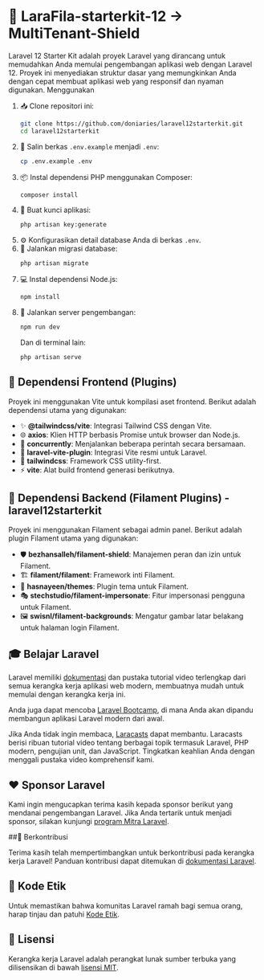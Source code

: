 

# 🚀 LaraFila-starterkit-12 -> MultiTenant-Shield

Laravel 12 Starter Kit adalah proyek Laravel yang dirancang untuk memudahkan Anda memulai pengembangan aplikasi web dengan Laravel 12. Proyek ini menyediakan struktur dasar yang memungkinkan Anda dengan cepat membuat aplikasi web yang responsif dan nyaman digunakan. Menggunakan


1.  📥 Clone repositori ini:
    ```bash
    git clone https://github.com/doniaries/laravel12starterkit.git
    cd laravel12starterkit
    ```
2.  📄 Salin berkas `.env.example` menjadi `.env`:
    ```bash
    cp .env.example .env
    ```
3.  📦 Instal dependensi PHP menggunakan Composer:
    ```bash
    composer install
    ```
4.  🔑 Buat kunci aplikasi:
    ```bash
    php artisan key:generate
    ```
5.  ⚙️ Konfigurasikan detail database Anda di berkas `.env`.
6.  💾 Jalankan migrasi database:
    ```bash
    php artisan migrate
    ```
7.  💻 Instal dependensi Node.js:
    ```bash
    npm install
    ```
8.  🚀 Jalankan server pengembangan:
    ```bash
    npm run dev
    ```
    Dan di terminal lain:
    ```bash
    php artisan serve
    ```

## 🎨 Dependensi Frontend (Plugins)

Proyek ini menggunakan Vite untuk kompilasi aset frontend. Berikut adalah dependensi utama yang digunakan:

*   ✨ **@tailwindcss/vite**: Integrasi Tailwind CSS dengan Vite.
*   🌐 **axios**: Klien HTTP berbasis Promise untuk browser dan Node.js.
*   🔄 **concurrently**: Menjalankan beberapa perintah secara bersamaan.
*   🧩 **laravel-vite-plugin**: Integrasi Vite resmi untuk Laravel.
*   🎨 **tailwindcss**: Framework CSS utility-first.
*   ⚡ **vite**: Alat build frontend generasi berikutnya.

## 🔌 Dependensi Backend (Filament Plugins) - laravel12starterkit

Proyek ini menggunakan Filament sebagai admin panel. Berikut adalah plugin Filament utama yang digunakan:

*   🛡️ **bezhansalleh/filament-shield**: Manajemen peran dan izin untuk Filament.
*   🏗️ **filament/filament**: Framework inti Filament.
*   🎨 **hasnayeen/themes**: Plugin tema untuk Filament.
*   🎭 **stechstudio/filament-impersonate**: Fitur impersonasi pengguna untuk Filament.
*   🖼️ **swisnl/filament-backgrounds**: Mengatur gambar latar belakang untuk halaman login Filament.

## 🎓 Belajar Laravel

Laravel memiliki [dokumentasi](https://laravel.com/docs) dan pustaka tutorial video terlengkap dari semua kerangka kerja aplikasi web modern, membuatnya mudah untuk memulai dengan kerangka kerja ini.

Anda juga dapat mencoba [Laravel Bootcamp](https://bootcamp.laravel.com), di mana Anda akan dipandu membangun aplikasi Laravel modern dari awal.

Jika Anda tidak ingin membaca, [Laracasts](https://laracasts.com) dapat membantu. Laracasts berisi ribuan tutorial video tentang berbagai topik termasuk Laravel, PHP modern, pengujian unit, dan JavaScript. Tingkatkan keahlian Anda dengan menggali pustaka video komprehensif kami.

## ❤️ Sponsor Laravel

Kami ingin mengucapkan terima kasih kepada sponsor berikut yang mendanai pengembangan Laravel. Jika Anda tertarik untuk menjadi sponsor, silakan kunjungi [program Mitra Laravel](https://partners.laravel.com).


##🤝 Berkontribusi

Terima kasih telah mempertimbangkan untuk berkontribusi pada kerangka kerja Laravel! Panduan kontribusi dapat ditemukan di [dokumentasi Laravel](https://laravel.com/docs/contributions).

## 📜 Kode Etik

Untuk memastikan bahwa komunitas Laravel ramah bagi semua orang, harap tinjau dan patuhi [Kode Etik](https://laravel.com/docs/contributions#code-of-conduct).



## 📄 Lisensi

Kerangka kerja Laravel adalah perangkat lunak sumber terbuka yang dilisensikan di bawah [lisensi MIT](https://opensource.org/licenses/MIT).

